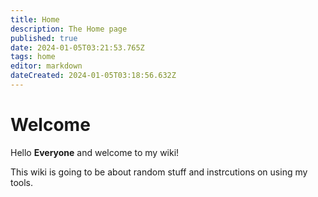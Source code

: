 ```yaml
---
title: Home
description: The Home page
published: true
date: 2024-01-05T03:21:53.765Z
tags: home
editor: markdown
dateCreated: 2024-01-05T03:18:56.632Z
---
```


# Welcome
Hello **Everyone** and welcome to my wiki!

This wiki is going to be about random stuff and instrcutions on using my tools.